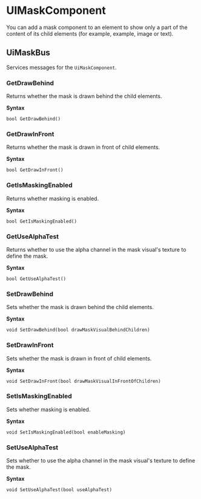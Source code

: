 # UIMaskComponent<a name="lua-scripting-ces-api-ui-uimaskcomponent"></a>

You can add a mask component to an element to show only a part of the content of its child elements \(for example, example, image or text\)\.

## UiMaskBus<a name="lua-scripting-ces-api-ui-uimaskcomponent-uimaskbus"></a>

Services messages for the `UiMaskComponent`\.

### GetDrawBehind<a name="lua-scripting-ces-api-ui-uimaskcomponent-uimaskbus-getdrawbehind"></a>

Returns whether the mask is drawn behind the child elements\.

**Syntax**

```
bool GetDrawBehind()
```

### GetDrawInFront<a name="lua-scripting-ces-api-ui-uimaskcomponent-uimaskbus-getdrawinfront"></a>

Returns whether the mask is drawn in front of child elements\.

**Syntax**

```
bool GetDrawInFront()
```

### GetIsMaskingEnabled<a name="lua-scripting-ces-api-ui-uimaskcomponent-uimaskbus-getismaskingenabled"></a>

Returns whether masking is enabled\.

**Syntax**

```
bool GetIsMaskingEnabled()
```

### GetUseAlphaTest<a name="lua-scripting-ces-api-ui-uimaskcomponent-uimaskbus-getusealphatest"></a>

Returns whether to use the alpha channel in the mask visual's texture to define the mask\.

**Syntax**

```
bool GetUseAlphaTest()
```

### SetDrawBehind<a name="lua-scripting-ces-api-ui-uimaskcomponent-uimaskbus-setdrawbehind"></a>

Sets whether the mask is drawn behind the child elements\.

**Syntax**

```
void SetDrawBehind(bool drawMaskVisualBehindChildren) 
```

### SetDrawInFront<a name="lua-scripting-ces-api-ui-uimaskcomponent-uimaskbus-setdrawinfront"></a>

Sets whether the mask is drawn in front of child elements\.

**Syntax**

```
void SetDrawInFront(bool drawMaskVisualInFrontOfChildren)
```

### SetIsMaskingEnabled<a name="lua-scripting-ces-api-ui-uimaskcomponent-uimaskbus-setismaskingenabled"></a>

Sets whether masking is enabled\.

**Syntax**

```
void SetIsMaskingEnabled(bool enableMasking)
```

### SetUseAlphaTest<a name="lua-scripting-ces-api-ui-uimaskcomponent-uimaskbus-setusealphatest"></a>

Sets whether to use the alpha channel in the mask visual's texture to define the mask\.

**Syntax**

```
void SetUseAlphaTest(bool useAlphaTest)
```